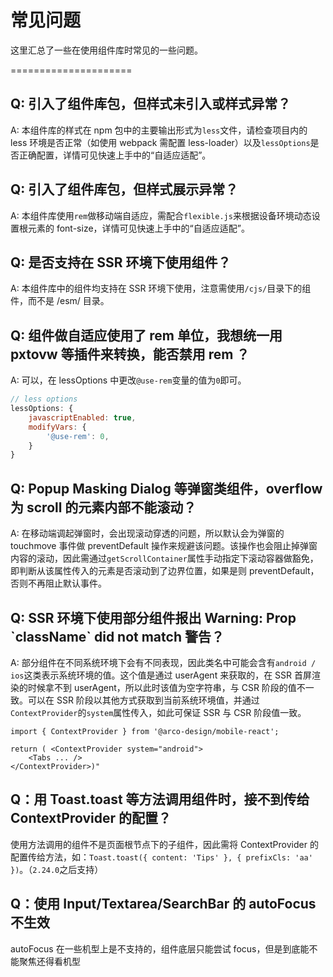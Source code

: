 # 常见问题

这里汇总了一些在使用组件库时常见的一些问题。

=====================

## Q: 引入了组件库包，但样式未引入或样式异常？
A: 本组件库的样式在 npm 包中的主要输出形式为`less`文件，请检查项目内的 less 环境是否正常（如使用 webpack 需配置 less-loader）以及`lessOptions`是否正确配置，详情可见快速上手中的“自适应适配”。

## Q: 引入了组件库包，但样式展示异常？
A: 本组件库使用`rem`做移动端自适应，需配合`flexible.js`来根据设备环境动态设置根元素的 font-size，详情可见快速上手中的“自适应适配”。

## Q: 是否支持在 SSR 环境下使用组件？

A: 本组件库中的组件均支持在 SSR 环境下使用，注意需使用`/cjs/`目录下的组件，而不是 /esm/ 目录。

## Q: 组件做自适应使用了 rem 单位，我想统一用 pxtovw 等插件来转换，能否禁用 rem ？
A: 可以，在 lessOptions 中更改`@use-rem`变量的值为`0`即可。

```js
// less options
lessOptions: {
    javascriptEnabled: true,
    modifyVars: {
        '@use-rem': 0,
    }
}
```

## Q: Popup Masking Dialog 等弹窗类组件，overflow 为 scroll 的元素内部不能滚动？

A: 在移动端调起弹窗时，会出现滚动穿透的问题，所以默认会为弹窗的 touchmove 事件做 preventDefault 操作来规避该问题。该操作也会阻止掉弹窗内容的滚动，因此需通过`getScrollContainer`属性手动指定下滚动容器做豁免，即判断从该属性传入的元素是否滚动到了边界位置，如果是则 preventDefault，否则不再阻止默认事件。

## Q: SSR 环境下使用部分组件报出 Warning: Prop \`className\` did not match 警告？

A: 部分组件在不同系统环境下会有不同表现，因此类名中可能会含有`android / ios`这类表示系统环境的值。这个值是通过 userAgent 来获取的，在 SSR 首屏渲染的时候拿不到 userAgent，所以此时该值为空字符串，与 CSR 阶段的值不一致。可以在 SSR 阶段以其他方式获取到当前系统环境值，并通过`ContextProvider`的`system`属性传入，如此可保证 SSR 与 CSR 阶段值一致。

```tsx
import { ContextProvider } from '@arco-design/mobile-react';

return ( <ContextProvider system="android">
    <Tabs ... />
</ContextProvider>)"
```

## Q：用 Toast.toast 等方法调用组件时，接不到传给 ContextProvider 的配置？

使用方法调用的组件不是页面根节点下的子组件，因此需将 ContextProvider 的配置传给方法，如：`Toast.toast({ content: 'Tips' }, { prefixCls: 'aa' })`。（`2.24.0`之后支持）

## Q：使用 Input/Textarea/SearchBar 的 autoFocus 不生效

autoFocus 在一些机型上是不支持的，组件底层只能尝试 focus，但是到底能不能聚焦还得看机型
